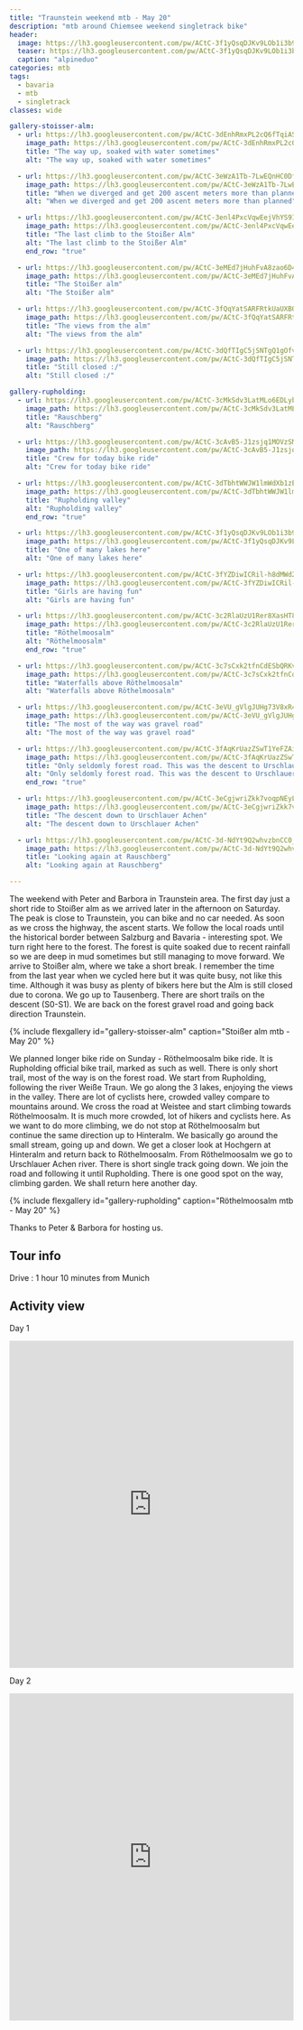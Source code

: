 ```yaml
---
title: "Traunstein weekend mtb - May 20"
description: "mtb around Chiemsee weekend singletrack bike"
header:
  image: https://lh3.googleusercontent.com/pw/ACtC-3f1yQsqDJKv9LOb1i3b9oSDbA7T_uWfeuAemU6kBtm6dz0ygAgGe_ZdF5nqVgmoWiKTZn7_cMtkcOORi1uION7Od3NnvIa4MmxBNv21zFS0Ws8TqlwLdhHFc-ZOhZwzWFSjH3QQqKKgvTtjreX076rRLg=w1756-h1316-no?authuser=0
  teaser: https://lh3.googleusercontent.com/pw/ACtC-3f1yQsqDJKv9LOb1i3b9oSDbA7T_uWfeuAemU6kBtm6dz0ygAgGe_ZdF5nqVgmoWiKTZn7_cMtkcOORi1uION7Od3NnvIa4MmxBNv21zFS0Ws8TqlwLdhHFc-ZOhZwzWFSjH3QQqKKgvTtjreX076rRLg=w800-h300-no?authuser=0
  caption: "alpineduo"
categories: mtb
tags:
  - bavaria
  - mtb
  - singletrack
classes: wide

gallery-stoisser-alm:
  - url: https://lh3.googleusercontent.com/pw/ACtC-3dEnhRmxPL2cQ6fTqiAS-VItvjTmPgUK5LuFYVMKUyUu5ETfcqF9O1SkVw_MuVO2fkrJM-hnXcmk0UXyoMohPcEFAJUBPQ3SE_0kXq_vamY8rtF4DUTTHuIh2atYnpKfIilkMRBmBoS0xvvxapqaB-TLA=w988-h1316-no?authuser=0
    image_path: https://lh3.googleusercontent.com/pw/ACtC-3dEnhRmxPL2cQ6fTqiAS-VItvjTmPgUK5LuFYVMKUyUu5ETfcqF9O1SkVw_MuVO2fkrJM-hnXcmk0UXyoMohPcEFAJUBPQ3SE_0kXq_vamY8rtF4DUTTHuIh2atYnpKfIilkMRBmBoS0xvvxapqaB-TLA=w300-h400-no?authuser=0
    title: "The way up, soaked with water sometimes"
    alt: "The way up, soaked with water sometimes"

  - url: https://lh3.googleusercontent.com/pw/ACtC-3eWzA1Tb-7LwEQnHC0Dfyf6wrTP83-fdj16w3JmjBy0nfgoKF5rzZvUZHVOo7lZr9VR57ORO656fnG40H0xvCixfNBuB8788yGQMe-fvz1pubmSsi6RRCF81k0EsOFV8KwGbjSUYBo1QouwINGUlL1dyw=w1756-h1316-no?authuser=0
    image_path: https://lh3.googleusercontent.com/pw/ACtC-3eWzA1Tb-7LwEQnHC0Dfyf6wrTP83-fdj16w3JmjBy0nfgoKF5rzZvUZHVOo7lZr9VR57ORO656fnG40H0xvCixfNBuB8788yGQMe-fvz1pubmSsi6RRCF81k0EsOFV8KwGbjSUYBo1QouwINGUlL1dyw=w400-h300-no?authuser=0
    title: "When we diverged and get 200 ascent meters more than planned"
    alt: "When we diverged and get 200 ascent meters more than planned"

  - url: https://lh3.googleusercontent.com/pw/ACtC-3enl4PxcVqwEejVhYS9In1LDzkoVZu6L54pSBQhaPK-kCIWIwqu8vFFdfcDps97c0yjUw3G9jn4N7Yx53lvRM8gqu3QD8Cjgd1KnJ9iHO6sbyVrVex8UKrSkh9lepAGkVlWmGMOPabr7TAEORw6Qc4bpA=w988-h1316-no?authuser=0
    image_path: https://lh3.googleusercontent.com/pw/ACtC-3enl4PxcVqwEejVhYS9In1LDzkoVZu6L54pSBQhaPK-kCIWIwqu8vFFdfcDps97c0yjUw3G9jn4N7Yx53lvRM8gqu3QD8Cjgd1KnJ9iHO6sbyVrVex8UKrSkh9lepAGkVlWmGMOPabr7TAEORw6Qc4bpA=w300-h400-no?authuser=0
    title: "The last climb to the Stoißer Alm"
    alt: "The last climb to the Stoißer Alm"
    end_row: "true"

  - url: https://lh3.googleusercontent.com/pw/ACtC-3eMEd7jHuhFvA8zao6D4oYUCL9DkoEYGVqxEYHsZ-MbcTyuOoBJbjyEZsQDoJjX7kkoPouhEXPHoRJwcHDnlapzEWu7-9vlG6yoVl5Xbs1_bxAKAy2XZIH9Hun9sMPC30akQ4qOKbMG6dyje95StMhbGA=w988-h1316-no?authuser=0
    image_path: https://lh3.googleusercontent.com/pw/ACtC-3eMEd7jHuhFvA8zao6D4oYUCL9DkoEYGVqxEYHsZ-MbcTyuOoBJbjyEZsQDoJjX7kkoPouhEXPHoRJwcHDnlapzEWu7-9vlG6yoVl5Xbs1_bxAKAy2XZIH9Hun9sMPC30akQ4qOKbMG6dyje95StMhbGA=w300-h400-no?authuser=0
    title: "The Stoißer alm"
    alt: "The Stoißer alm"

  - url: https://lh3.googleusercontent.com/pw/ACtC-3fQqYatSARFRtkUaUXBOq7W2YT8qH8l-Qa_1I6y_3LRLW0c69B8nGT4CzUM5Fvc9ZaszhfAPtLWnUj-t6nID1SDfb9JxZWLkm9MSA_jZLpF_kYbqro8mtR0VWIbsFZD_Mes06GwFG5cazyAP66CHVpx_Q=w1756-h1316-no?authuser=0
    image_path: https://lh3.googleusercontent.com/pw/ACtC-3fQqYatSARFRtkUaUXBOq7W2YT8qH8l-Qa_1I6y_3LRLW0c69B8nGT4CzUM5Fvc9ZaszhfAPtLWnUj-t6nID1SDfb9JxZWLkm9MSA_jZLpF_kYbqro8mtR0VWIbsFZD_Mes06GwFG5cazyAP66CHVpx_Q=w400-h300-no?authuser=0
    title: "The views from the alm"
    alt: "The views from the alm"

  - url: https://lh3.googleusercontent.com/pw/ACtC-3dQfTIgC5jSNTgQ1gOfvnkDTshsVc8ZxSMZcC1K1KMjc6NbpaxaflIwYczloFV-o9FRQoFacPKB5aSKxhaa0LpQbkMKMZyTEfWN1OYvKhyEgRs1QGshr16lQbpMvQVEKADdFH8Cy3iHRMDBgrhFBCeqNg=w988-h1316-no?authuser=0
    image_path: https://lh3.googleusercontent.com/pw/ACtC-3dQfTIgC5jSNTgQ1gOfvnkDTshsVc8ZxSMZcC1K1KMjc6NbpaxaflIwYczloFV-o9FRQoFacPKB5aSKxhaa0LpQbkMKMZyTEfWN1OYvKhyEgRs1QGshr16lQbpMvQVEKADdFH8Cy3iHRMDBgrhFBCeqNg=w300-h400-no?authuser=0
    title: "Still closed :/"
    alt: "Still closed :/"

gallery-rupholding:
  - url: https://lh3.googleusercontent.com/pw/ACtC-3cMkSdv3LatMLo6EDLybfb910HfhoQseBsVZKZFSlsPZYq3YkYEEz3YGy8KCCp43EPlb_K3NYpXMxO_Pg3ZoEEXqEsu-mLRsDQBT91d_cREKuoVsRy012EqH3LeOBKVlxjH-XSerB4hJtWPEAUl5r2VMw=w1756-h1316-no?authuser=0
    image_path: https://lh3.googleusercontent.com/pw/ACtC-3cMkSdv3LatMLo6EDLybfb910HfhoQseBsVZKZFSlsPZYq3YkYEEz3YGy8KCCp43EPlb_K3NYpXMxO_Pg3ZoEEXqEsu-mLRsDQBT91d_cREKuoVsRy012EqH3LeOBKVlxjH-XSerB4hJtWPEAUl5r2VMw=w400-h300-no?authuser=0
    title: "Rauschberg"
    alt: "Rauschberg"

  - url: https://lh3.googleusercontent.com/pw/ACtC-3cAvB5-J1zsjq1MOVzSMRmc2-zSLbDXb3n6XERT465yur0sY4975KvU-K7Ej1525qzNRWUt-bY8mUAzcl71Ok8kwESKVENPP0nLfMPFcE9307x-o3eFJ3V72BzuNp7ZrCLZcJTU-hmVpqdiby7lg1MPCg=w1756-h1316-no?authuser=0
    image_path: https://lh3.googleusercontent.com/pw/ACtC-3cAvB5-J1zsjq1MOVzSMRmc2-zSLbDXb3n6XERT465yur0sY4975KvU-K7Ej1525qzNRWUt-bY8mUAzcl71Ok8kwESKVENPP0nLfMPFcE9307x-o3eFJ3V72BzuNp7ZrCLZcJTU-hmVpqdiby7lg1MPCg=w400-h300-no?authuser=0
    title: "Crew for today bike ride"
    alt: "Crew for today bike ride"

  - url: https://lh3.googleusercontent.com/pw/ACtC-3dTbhtWWJW1lmWdXb1zEOK7eheVdVL-0ZHbDTwrjddYC20KDKlfZuyGWZm1daHcrkwBK1eYngguXL4fJ5MvkW3BbXGElX_kFSm64zo-WHsfniqfm_yrluqiuIHTs5P-SrufR0tdum5OJpCpt4ha9v11zA=w988-h1316-no?authuser=0
    image_path: https://lh3.googleusercontent.com/pw/ACtC-3dTbhtWWJW1lmWdXb1zEOK7eheVdVL-0ZHbDTwrjddYC20KDKlfZuyGWZm1daHcrkwBK1eYngguXL4fJ5MvkW3BbXGElX_kFSm64zo-WHsfniqfm_yrluqiuIHTs5P-SrufR0tdum5OJpCpt4ha9v11zA=w300-h400-no?authuser=0
    title: "Rupholding valley"
    alt: "Rupholding valley"
    end_row: "true"

  - url: https://lh3.googleusercontent.com/pw/ACtC-3f1yQsqDJKv9LOb1i3b9oSDbA7T_uWfeuAemU6kBtm6dz0ygAgGe_ZdF5nqVgmoWiKTZn7_cMtkcOORi1uION7Od3NnvIa4MmxBNv21zFS0Ws8TqlwLdhHFc-ZOhZwzWFSjH3QQqKKgvTtjreX076rRLg=w1756-h1316-no?authuser=0
    image_path: https://lh3.googleusercontent.com/pw/ACtC-3f1yQsqDJKv9LOb1i3b9oSDbA7T_uWfeuAemU6kBtm6dz0ygAgGe_ZdF5nqVgmoWiKTZn7_cMtkcOORi1uION7Od3NnvIa4MmxBNv21zFS0Ws8TqlwLdhHFc-ZOhZwzWFSjH3QQqKKgvTtjreX076rRLg=w400-h300-no?authuser=0 
    title: "One of many lakes here"
    alt: "One of many lakes here"

  - url: https://lh3.googleusercontent.com/pw/ACtC-3fYZDiwICRil-h8dMWd2sKuU2KxU1vEX91On1RelurtcZcD7hDeww_ZoBQdGLuGi8aoc5BtuN7JvMzbc4UsrAtp5LXmyb_sU18UZlZyQL-dbmPTYJlcoKKjjw3LOEI3oGWIHATk8XnShi1qmxK8e6okog=w988-h1316-no?authuser=0
    image_path: https://lh3.googleusercontent.com/pw/ACtC-3fYZDiwICRil-h8dMWd2sKuU2KxU1vEX91On1RelurtcZcD7hDeww_ZoBQdGLuGi8aoc5BtuN7JvMzbc4UsrAtp5LXmyb_sU18UZlZyQL-dbmPTYJlcoKKjjw3LOEI3oGWIHATk8XnShi1qmxK8e6okog=w300-h400-no?authuser=0
    title: "Girls are having fun"
    alt: "Girls are having fun"

  - url: https://lh3.googleusercontent.com/pw/ACtC-3c2RlaUzU1Rer8XasHT8G7rggWJvnEqPTnOaxa4lIs38oawA7tSLL2tUNc9HArw9tmpihjlzL6iVJ9TLIXqcbUIhbbnsor30PTghK1IC_w_jNd9Y3Y5Q-vvxIKoozBIFHepnSfAJqcVqkoy-7DdPgRZ_g=w988-h1316-no?authuser=0
    image_path: https://lh3.googleusercontent.com/pw/ACtC-3c2RlaUzU1Rer8XasHT8G7rggWJvnEqPTnOaxa4lIs38oawA7tSLL2tUNc9HArw9tmpihjlzL6iVJ9TLIXqcbUIhbbnsor30PTghK1IC_w_jNd9Y3Y5Q-vvxIKoozBIFHepnSfAJqcVqkoy-7DdPgRZ_g=w300-h400-no?authuser=0
    title: "Röthelmoosalm"
    alt: "Röthelmoosalm"
    end_row: "true"

  - url: https://lh3.googleusercontent.com/pw/ACtC-3c7sCxk2tfnCdESbQRKvNJSaNlDqSgsneF1ns7rDBPe3UM-1A9QMP9d0-QyK-o1qOR11p6Dt_pIJAGvscfn1IKiB-jMJVFNUuNSMP7mkOGit1r53hchy1Dx9pFfTu5cq0HUYIFPFIAmHrXlp6Yz3YQ1ng=w988-h1316-no?authuser=0
    image_path: https://lh3.googleusercontent.com/pw/ACtC-3c7sCxk2tfnCdESbQRKvNJSaNlDqSgsneF1ns7rDBPe3UM-1A9QMP9d0-QyK-o1qOR11p6Dt_pIJAGvscfn1IKiB-jMJVFNUuNSMP7mkOGit1r53hchy1Dx9pFfTu5cq0HUYIFPFIAmHrXlp6Yz3YQ1ng=w300-h400-no?authuser=0
    title: "Waterfalls above Röthelmoosalm"
    alt: "Waterfalls above Röthelmoosalm"

  - url: https://lh3.googleusercontent.com/pw/ACtC-3eVU_gVlgJUHg73V8xR4_aGqAuLLC_8PuCdumkUiQwVEaOl_fAHNkyZ9luusnmsx4BDPgT3wbQSXaHwTxsTyuuELXIZAgyfE6KK1SYyrVGa-g35lMp0W-F7nliAMN2Dg4Fv4clt1O9b39ydzoxCoN9Q6g=w988-h1316-no?authuser=0
    image_path: https://lh3.googleusercontent.com/pw/ACtC-3eVU_gVlgJUHg73V8xR4_aGqAuLLC_8PuCdumkUiQwVEaOl_fAHNkyZ9luusnmsx4BDPgT3wbQSXaHwTxsTyuuELXIZAgyfE6KK1SYyrVGa-g35lMp0W-F7nliAMN2Dg4Fv4clt1O9b39ydzoxCoN9Q6g=w300-h400-no?authuser=0
    title: "The most of the way was gravel road"
    alt: "The most of the way was gravel road"

  - url: https://lh3.googleusercontent.com/pw/ACtC-3fAqKrUazZSwT1YeFZAirgOkADsT1D8MVBf5V5uPg55oWTMjx0wewi0szLDjKE4pEtnk1qbwy778oeTXQavZt1DnharOS5MVWvjDs_7OEy2y7CKWSBXRcQOwOLm8pZuC69VW0t4ekzKSYgbKMXVvLLgsg=w988-h1316-no?authuser=0
    image_path: https://lh3.googleusercontent.com/pw/ACtC-3fAqKrUazZSwT1YeFZAirgOkADsT1D8MVBf5V5uPg55oWTMjx0wewi0szLDjKE4pEtnk1qbwy778oeTXQavZt1DnharOS5MVWvjDs_7OEy2y7CKWSBXRcQOwOLm8pZuC69VW0t4ekzKSYgbKMXVvLLgsg=w300-h400-no?authuser=0
    title: "Only seldomly forest road. This was the descent to Urschlauer Achen"
    alt: "Only seldomly forest road. This was the descent to Urschlauer Achen"
    end_row: "true"

  - url: https://lh3.googleusercontent.com/pw/ACtC-3eCgjwriZkk7voqpNEyLDULPzMvfb879JjpUSZDGZ8wF4BUVtF9lfU88ytzkqA5p_3849AhOPb5I5GJzblTBLV5PRdbjUOVFLpbd5qoxOsflsefvYNYQ3ovyuY-BlawsiP9AQSXdIbl4fBdXMjexbytIg=w988-h1316-no?authuser=0
    image_path: https://lh3.googleusercontent.com/pw/ACtC-3eCgjwriZkk7voqpNEyLDULPzMvfb879JjpUSZDGZ8wF4BUVtF9lfU88ytzkqA5p_3849AhOPb5I5GJzblTBLV5PRdbjUOVFLpbd5qoxOsflsefvYNYQ3ovyuY-BlawsiP9AQSXdIbl4fBdXMjexbytIg=w300-h400-no?authuser=0
    title: "The descent down to Urschlauer Achen"
    alt: "The descent down to Urschlauer Achen"

  - url: https://lh3.googleusercontent.com/pw/ACtC-3d-NdYt9Q2whvzbnCC0_VAXHa25XjQXrJs7wpVrMptdVM3_qj1czyt1Th6Sd6Y_VEk1jxa_-xlJxv6WRsQo_ZWZgVz2LG4d5uHA4bqjDtgWNHvNQPueq04r9qtSgi2hMOT0Gm8VcvVtu6H6ts9pVImX1w=w988-h1316-no?authuser=0
    image_path: https://lh3.googleusercontent.com/pw/ACtC-3d-NdYt9Q2whvzbnCC0_VAXHa25XjQXrJs7wpVrMptdVM3_qj1czyt1Th6Sd6Y_VEk1jxa_-xlJxv6WRsQo_ZWZgVz2LG4d5uHA4bqjDtgWNHvNQPueq04r9qtSgi2hMOT0Gm8VcvVtu6H6ts9pVImX1w=w300-h400-no?authuser=0
    title: "Looking again at Rauschberg"
    alt: "Looking again at Rauschberg"

---
```


The weekend with Peter and Barbora in Traunstein area. The first day just a short ride to Stoißer alm as we arrived later in the afternoon on Saturday. The peak is close to Traunstein, you can bike and no car needed. As soon as we cross the highway, the ascent starts. We follow the local roads until the historical border between Salzburg and Bavaria - interesting spot. We turn right here to the forest. The forest is quite soaked due to recent rainfall so we are deep in mud sometimes but still managing to move forward. We arrive to Stoißer alm, where we take a short break. I remember the time from the last year when we cycled here but it was quite busy, not like this time. Although it was busy as plenty of bikers here but the Alm is still closed due to corona. We go up to Tausenberg. There are short trails on the descent (S0-S1). We are back on the forest gravel road and going back direction Traunstein.

{% include flexgallery id="gallery-stoisser-alm" caption="Stoißer alm mtb - May 20" %}

We planned longer bike ride on Sunday - Röthelmoosalm bike ride. It is Rupholding official bike trail, marked as such as well. There is only short trail, most of the way is on the forest road. We start from Rupholding, following the river Weiße Traun. We go along the 3 lakes, enjoying the views in the valley. There are lot of cyclists here, crowded valley compare to mountains around. We cross the road at Weistee and start climbing towards Röthelmoosalm. It is much more crowded, lot of hikers and cyclists here. As we want to do more climbing, we do not stop at Röthelmoosalm but continue the same direction up to Hinteralm. We basically go around the small stream, going up and down. We get a closer look at Hochgern at Hinteralm and return back to Röthelmoosalm. From Röthelmoosalm we go to Urschlauer Achen river. There is short single track going down. We join the road and following it until Rupholding. There is one good spot on the way, climbing garden. We shall return here another day.

{% include flexgallery id="gallery-rupholding" caption="Röthelmoosalm mtb - May 20" %}

Thanks to Peter & Barbora for hosting us.

## Tour info

Drive
: 1 hour 10 minutes from Munich

## Activity view

Day 1

<iframe src="https://www.komoot.com/tour/184570927/embed?profile=1" width="100%" height="580" frameborder="0" scrolling="no"></iframe>

Day 2

<iframe src="https://www.komoot.com/tour/185559588/embed?profile=1" width="100%" height="580" frameborder="0" scrolling="no"></iframe>

